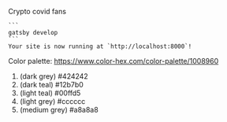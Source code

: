 Crypto covid fans

    ```
    gatsby develop
    ```
    Your site is now running at `http://localhost:8000`!

Color palette:
https://www.color-hex.com/color-palette/1008960
1. (dark grey) #424242
2. (dark teal) #12b7b0
3. (light teal) #00ffd5
4. (light grey) #cccccc
5. (medium grey) #a8a8a8
